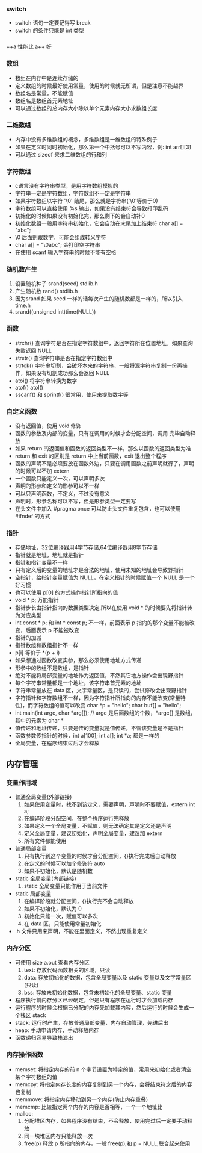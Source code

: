 ### switch
- switch 语句一定要记得写 break
- switch 的条件只能是 int 类型

### 
++a 性能比 a++ 好

### 数组
- 数组在内存中是连续存储的
- 定义数组的时候最好使用常量，使用的时候就无所谓，但是注意不能越界
- 数组名是常量，不能赋值
- 数组名是数组首元素地址
- 可以通过数组的总内存大小除以单个元素内存大小求数组长度

### 二维数组
- 内存中没有多维数组的概念，多维数组是一维数组的特殊例子
- 如果在定义时同时初始化，那么第一个中括号可以不写内容，例: int arr[][3]
- 可以通过 sizeof 来求二维数组的行和列

### 字符数组
- c语言没有字符串类型，是用字符数组模拟的
- 字符串一定是字符数组，字符数组不一定是字符串
- 如果字符数组以字符 '\0' 结尾，那么就是字符串('\0'等价于0)
- 字符数组可以直接使用 %s 输出，如果没有结束符会导致打印乱码
- 初始化的时候如果没有初始化完，那么剩下的会自动补0
- 初始化数组一般用字符串初始化，它会自动在末尾加上结束符 char a[] = "abc";
- \0 后面别跟数字，可能会组成转义字符
- char a[] = "\0abc"; 会打印空字符串
- 在使用 scanf 输入字符串的时候不能有空格

### 随机数产生
1. 设置随机种子 srand(seed)  stdlib.h
2. 产生随机数 rand()  stdlib.h
3. 因为srand 如果 seed 一样的话每次产生的随机数都是一样的，所以引入 time.h
4. srand((unsigned int)time(NULL))

### 函数
- strchr() 查询字符是否在指定字符数组中，返回字符所在位置地址，如果查询失败返回 NULL 
- strstr() 查询字符串是否在指定字符数组中
- strtok() 字符串切割，会破坏本来的字符串，一般将源字符串复制一份再操作，如果没有切割成功那么会返回 NULL
- atoi() 将字符串转换为数字
- atof() atol()
- sscanf() 和 sprintf() 很常用，使用来提取数字等

### 自定义函数
- 没有返回值，使用 void 修饰
- 函数的参数及内部的变量，只有在调用的时候才会分配空间，调用 完毕自动释放
- 如果 return 的返回值和函数的返回类型不一样，那么以函数的返回类型为准
- return 和 exit 的区别是 return 中止当前函数，exit 退出整个程序
- 函数的声明不是必须要放在函数外边，只要在调用函数之前声明就行了，声明的时候可以不加 extern
- 一个函数只能定义一次，可以声明多次
- 声明的形参和定义的形参可以不一样
- 可以只声明函数，不定义，不过没有意义
- 声明时，形参名称可以不写，但是形参类型一定要写
- 在头文件中加入 #pragma once 可以防止头文件重复包含，也可以使用 #ifndef 的方式


### 指针
- 存储地址，32位编译器用4字节存储,64位编译器用8字节存储
- 指针就是地址，地址就是指针
- 指针和指针变量不一样
- 只有定义后的变量的地址才是合法的地址，使用未知的地址会导致野指针
- 空指针，给指针变量赋值为 NULL，在定义指针的时候赋值一个 NULL 是一个好习惯
- 也可以使用 p[0] 的方式操作指针所指向的值
- void * p; 万能指针
- 指针步长由指针指向的数据类型决定,所以在使用 void * 的时候要先将指针转为对应类型
- int const * p; 和 int * const p; 不一样，前面表示 p 指向的那个变量不能被改变，后面表示 p 不能被改变
- 指针的加减
- 指针数组和数组指针不一样
- p[i] 等价于 *(p + i)
- 如果想通过函数改变实参，那么必须使用地址方式传递
- 形参中的数组不是数组，是指针
- 绝对不能将局部变量的地址作为返回值，不然其它地方操作会出现野指针
- 每个字符串常量都是一个地址，该字符串首元素的地址
- 字符串常量放在 data 区，文字常量区，是只读的，尝试修改会出现野指针
- 字符指针和字符数组不一样，因为字符指针所指向的内存不能改变(常量特性)，而字符数组的值可以改变
  char *p = "hello";
  char buf[] = "hello";
- int main(int argc, char *arg[]); // argc 是后面数组的个数，*argc[] 是数组，其中的元素为 char *
- 值传递和地址传递，只要是传的变量就是值传递，不管该变量是不是指针
- 函数参数传指针的时候，int a[100]; int a[]; int *a; 都是一样的
- 全局变量，在程序结束过后才会释放

## 内存管理

### 变量作用域
- 普通全局变量(外部链接)
    1. 如果使用变量时，找不到该定义，需要声明，声明时不要赋值，extern int a;
    2. 在编译阶段分配空间，在整个程序运行完释放
    3. 如果定义一个全局变量，不赋值，则无法确定其是定义还是声明
    4. 定义全局变量，建议初始化，声明全局变量，建议加 extern
    5. 所有文件都能使用
- 普通局部变量
    1. 只有执行到这个变量的时候才会分配空间，{}执行完成后自动释放
    2. 在定义的时候可以加个修饰符 auto
    3. 如果不初始化，默认是随机数
- static 全局变量(内部链接)
    1. static 全局变量只能作用于当前文件
- static 局部变量
    1. 在编译阶段就分配空间，{}执行完不会自动释放
    2. 如果不初始化，默认为 0
    3. 初始化只能一次，赋值可以多次
    4. 在 data 区，只能使用常量初始化
- .h 文件只用来声明，不能在里面定义，不然出现重复定义 

### 内存分区
- 可使用 size a.out 查看内存分区
    1. text: 存放代码函数相关的区域，只读
    2. data: 存放初始化的数据，包含全局变量以及 static 变量以及文字常量区(只读)
    3. bss: 存放未初始化数据，包含未初始化的全局变量、static 变量
- 程序执行前内存分区已经确定，但是只有程序在运行时才会加载内存
- 运行程序的时候会根据已分配的内存先加载其内容，然后运行的时候会生成一个栈区 stack
- stack: 运行时产生，存放普通局部变量，内存自动管理，先进后出
- heap: 手动申请内存，手动释放内存
- 函数递归容易导致栈溢出

### 内存操作函数
- memset: 将指定内存的前 n 个字节设置为特定的值，常用来初始化或者清空某个字符数组的值
- memcpy: 将指定内存长度的内容复制到另一个内存，会将结束符之后的内容也复制
- memmove: 将指定内存移动到另一个内存(防止内存重叠)
- memcmp: 比较指定两个内存的内容是否相等，一个一个地址比
- malloc:
    1. 分配堆区内存，如果程序没有结束，不会释放，使用完过后一定要手动释放
    2. 同一块堆区内存只能释放一次
    3. free(p) 释放 p 所指向的内存。一般 free(p);和 p = NULL;联合起来使用

